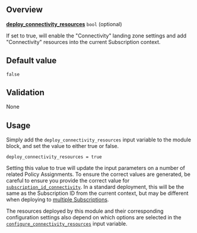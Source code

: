 <!-- markdownlint-disable first-line-h1 -->
## Overview

[**deploy_connectivity_resources**](#overview) `bool` (optional)

If set to true, will enable the "Connectivity" landing zone settings and add "Connectivity" resources into the current Subscription context.

## Default value

`false`

## Validation

None

## Usage

Simply add the `deploy_connectivity_resources` input variable to the module block, and set the value to either true or false.

```hcl
deploy_connectivity_resources = true
```

Setting this value to true will update the input parameters on a number of related Policy Assignments.
To ensure the correct values are generated, be careful to ensure you provide the correct value for [`subscription_id_connectivity`][subscription_id_connectivity].
In a standard deployment, this will be the same as the Subscription ID from the current context, but may be different when deploying to [multiple Subscriptions][wiki_multi_subscription].

The resources deployed by this module and their corresponding configuration settings also depend on which options are selected in the [`configure_connectivity_resources`][configure_connectivity_resources] input variable.

[//]: # "************************"
[//]: # "INSERT LINK LABELS BELOW"
[//]: # "************************"

[this_page]: # "Link for the current page."

[subscription_id_connectivity]:     ./%5BVariables%5D-subscription_id_connectivity "Instructions for how to use the subscription_id_connectivity variable."
[configure_connectivity_resources]: ./%5BVariables%5D-configure_connectivity_resources "Instructions for how to use the configure_connectivity_resources variable."
[wiki_multi_subscription]:          ./%5BUser-Guide%5D-Provider-Configuration#multi-subscription-deployment "[User Guide] Provider Configuration # Multi-Subscription deployment"
